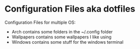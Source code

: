 # Configuration Files aka dotfiles

Configuration Files for multiple OS:

- Arch contains some folders in the ~/.config folder
- Wallpapers contains some wallpapers I like using
- Windows contains some stuff for the windows terminal

